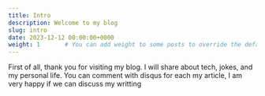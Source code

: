 ```yaml
---
title: Intro
description: Welcome to my blog
slug: intro
date: 2023-12-12 00:00:00+0000
weight: 1       # You can add weight to some posts to override the default sorting (date descending)
---
```


First of all, thank you for visiting my blog. I will share about tech, jokes, and my personal life. You can comment with disqus for each my article, I am very happy if we can discuss my writting
